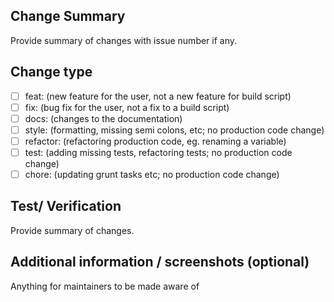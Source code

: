 ## Change Summary

Provide summary of changes with issue number if any.

## Change type

- [ ] feat: (new feature for the user, not a new feature for build script)
- [ ] fix: (bug fix for the user, not a fix to a build script)
- [ ] docs: (changes to the documentation)
- [ ] style: (formatting, missing semi colons, etc; no production code change)
- [ ] refactor: (refactoring production code, eg. renaming a variable)
- [ ] test: (adding missing tests, refactoring tests; no production code change)
- [ ] chore: (updating grunt tasks etc; no production code change)

## Test/ Verification

Provide summary of changes.

## Additional information / screenshots (optional)

Anything for maintainers to be made aware of
